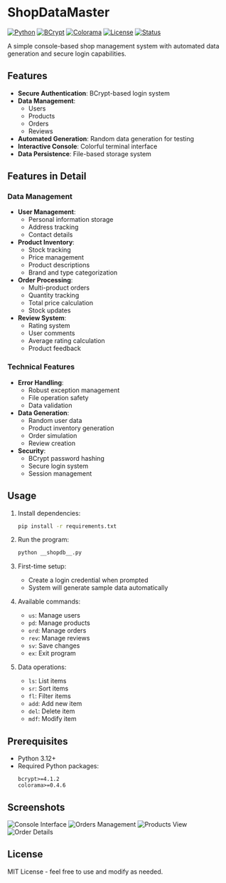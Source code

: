 # ShopDataMaster

[![Python](https://img.shields.io/badge/Python-3.12-blue.svg)](https://www.python.org/)
[![BCrypt](https://img.shields.io/badge/BCrypt-4.1.2-red.svg)](https://pypi.org/project/bcrypt/)
[![Colorama](https://img.shields.io/badge/Colorama-0.4.6-green.svg)](https://pypi.org/project/colorama/)
[![License](https://img.shields.io/badge/License-MIT-yellow.svg)](https://opensource.org/licenses/MIT)
[![Status](https://img.shields.io/badge/Status-Beta-orange.svg)]()

A simple console-based shop management system with automated data generation and secure login capabilities.

## Features

- **Secure Authentication**: BCrypt-based login system
- **Data Management**: 
  - Users
  - Products
  - Orders
  - Reviews
- **Automated Generation**: Random data generation for testing
- **Interactive Console**: Colorful terminal interface
- **Data Persistence**: File-based storage system

## Features in Detail

### Data Management
- **User Management**:
  - Personal information storage
  - Address tracking
  - Contact details
- **Product Inventory**:
  - Stock tracking
  - Price management
  - Product descriptions
  - Brand and type categorization
- **Order Processing**:
  - Multi-product orders
  - Quantity tracking
  - Total price calculation
  - Stock updates
- **Review System**:
  - Rating system
  - User comments
  - Average rating calculation
  - Product feedback

### Technical Features
- **Error Handling**:
  - Robust exception management
  - File operation safety
  - Data validation
- **Data Generation**:
  - Random user data
  - Product inventory generation
  - Order simulation
  - Review creation
- **Security**:
  - BCrypt password hashing
  - Secure login system
  - Session management

## Usage

1. Install dependencies:
   ```bash
   pip install -r requirements.txt
   ```

2. Run the program:
   ```bash
   python __shopdb__.py
   ```

3. First-time setup:
   - Create a login credential when prompted
   - System will generate sample data automatically

4. Available commands:
   - `us`: Manage users
   - `pd`: Manage products
   - `ord`: Manage orders
   - `rev`: Manage reviews
   - `sv`: Save changes
   - `ex`: Exit program

5. Data operations:
   - `ls`: List items
   - `sr`: Sort items
   - `fl`: Filter items
   - `add`: Add new item
   - `del`: Delete item
   - `mdf`: Modify item

## Prerequisites

- Python 3.12+
- Required Python packages:
  ```
  bcrypt>=4.1.2
  colorama>=0.4.6
  ```

## Screenshots

![Console Interface](https://github.com/user-attachments/assets/443b3ac7-b722-4bfe-af7f-f87bb2a054ec)
![Orders Management](https://github.com/user-attachments/assets/45330294-6e9a-41bb-bf08-19a39f578c9e)
![Products View](https://github.com/user-attachments/assets/6b9c4b23-e934-49b0-9555-e006e865bf40)
![Order Details](https://github.com/user-attachments/assets/eb4488cf-9d12-4b23-a019-5742f81587f2)

## License

MIT License - feel free to use and modify as needed.
